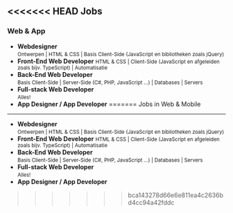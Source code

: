<<<<<<< HEAD
Jobs
----

### Web & App

- **Webdesigner**  
  <small>Ontwerpen | HTML & CSS | Basis Client-Side (JavaScript en bibliotheken zoals jQuery)</small>
- **Front-End Web Developer** 
  <small>HTML & CSS | Client-Side (JavaScript en afgeleiden zoals bijv. TypeScript) | Automatisatie</small>
- **Back-End Web Developer**  
  <small>Basis Client-Side | Server-Side (C#, PHP, JavaScript …) | Databases | Servers</small>
- **Full-stack Web Developer**  
  <small>Alles!</small>
- **App Designer / App Developer**
=======
Jobs in Web & Mobile
--------------------

 - **Webdesigner**  
   <small>Ontwerpen | HTML & CSS | Basis Client-Side (JavaScript en bibliotheken zoals jQuery)</small>
 - **Front-End Web Developer** 
   <small>HTML & CSS | Client-Side (JavaScript en afgeleiden zoals bijv. TypeScript) | Automatisatie</small>
 - **Back-End Web Developer**  
   <small>Basis Client-Side | Server-Side (C#, PHP, JavaScript …) | Databases | Servers</small>
 - **Full-stack Web Developer**  
   <small>Alles!</small>
 -  **App Designer / App Developer**
>>>>>>> bca143278d66e6e811ea4c2636bd4cc94a42fddc

